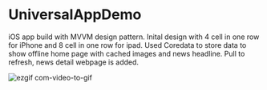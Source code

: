 # UniversalAppDemo

iOS app build with MVVM design pattern.
Inital design with 4 cell in one row for iPhone and 8 cell in one row for ipad.
Used Coredata to store data to show offline home page with cached images and news headline.
Pull to refresh, news detail webpage is added.

![ezgif com-video-to-gif](https://user-images.githubusercontent.com/46565732/233855381-823c3cab-3ba5-41f9-9962-6ac7de84c8a7.gif)

